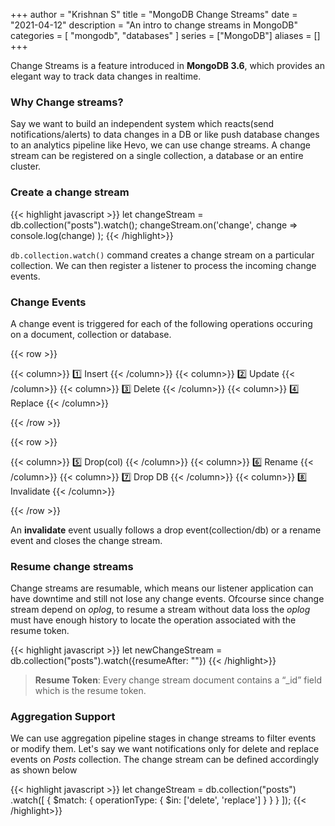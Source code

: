 +++
author = "Krishnan S"
title = "MongoDB Change Streams"
date = "2021-04-12"
description = "An intro to change streams in MongoDB"
categories = [
  "mongodb",
  "databases"
]
series = ["MongoDB"]
aliases = []
+++

Change Streams is a feature introduced in **MongoDB 3.6**, which provides an elegant way to track data changes in realtime.  <!--more-->

### Why Change streams?
Say we want to build an independent system which reacts(send notifications/alerts) to data changes in a DB or like push database changes to an analytics pipeline like Hevo, we can use change streams. A change stream can be registered on a single collection, a database or an entire cluster.

### Create a change stream
{{< highlight javascript >}}
let changeStream = db.collection("posts").watch();
changeStream.on('change', change =>  console.log(change) );
{{< /highlight>}}

`db.collection.watch()` command creates a change stream on a particular collection. We can then register a listener to process the incoming change events. 

### Change Events
A change event is triggered for each of the following operations occuring on a document, collection or database.  

<!-- :one: Insert &nbsp;&nbsp;&nbsp;&nbsp;&nbsp;&nbsp;&nbsp;&nbsp;&nbsp;&nbsp;&nbsp;&nbsp;&nbsp;&nbsp;&nbsp;&nbsp;&nbsp;&nbsp;&nbsp;&nbsp;&nbsp;&nbsp;&nbsp;&nbsp;&nbsp;&nbsp;&nbsp;&nbsp;
 :two: Update &nbsp;&nbsp;&nbsp;&nbsp;&nbsp;&nbsp;&nbsp;&nbsp;&nbsp;&nbsp;
 :three: Delete &nbsp;&nbsp;&nbsp;&nbsp;&nbsp;&nbsp;&nbsp;&nbsp;&nbsp;&nbsp;&nbsp;&nbsp;&nbsp;&nbsp;&nbsp;&nbsp;&nbsp;&nbsp;&nbsp;&nbsp;&nbsp;&nbsp;&nbsp;&nbsp;&nbsp;&nbsp; 
 :four: Replace

:five: Drop(collection) &nbsp;&nbsp;&nbsp;&nbsp;&nbsp;&nbsp;&nbsp;&nbsp;&nbsp;&nbsp; :six: Rename &nbsp;&nbsp;&nbsp;&nbsp;&nbsp;&nbsp;&nbsp;&nbsp;&nbsp;&nbsp; :seven: Drop Database &nbsp;&nbsp;&nbsp;&nbsp;&nbsp;&nbsp;&nbsp;&nbsp;&nbsp;&nbsp; :eight: Invalidate -->

{{< row >}}

{{< column>}} :one: Insert  {{< /column>}}
{{< column>}} :two: Update  {{< /column>}}
{{< column>}} :three: Delete  {{< /column>}}
{{< column>}} :four: Replace  {{< /column>}}

{{< /row >}}

{{< row >}}

{{< column>}} :five: Drop(col) {{< /column>}}
{{< column>}} :six: Rename {{< /column>}}
{{< column>}} :seven: Drop DB  {{< /column>}}
{{< column>}} :eight: Invalidate  {{< /column>}}

{{< /row >}}

    
An **invalidate** event usually follows a drop event(collection/db) or a rename event and closes the change stream.


### Resume change streams

Change streams are resumable, which means our listener application can have downtime and still not lose any change events. Ofcourse since change stream depend on *oplog*, to resume a stream without data loss the *oplog* must have enough history to locate the operation associated with the resume token.

{{< highlight javascript >}}
let newChangeStream = db.collection("posts").watch({resumeAfter: "<resumeToken>"})
{{< /highlight>}}

> **Resume Token**: Every change stream document contains a “_id” field which is the resume token.

### Aggregation Support

We can use aggregation pipeline stages in change streams to filter events or modify them. Let's say we want notifications only for delete and replace events on *Posts* collection. The change stream can be defined accordingly as shown below

{{< highlight javascript >}}
let changeStream = db.collection("posts")
                    .watch([
                            { 
                                $match: {
                                    operationType: { $in: ['delete', 'replace'] } 
                                } 
                            }
                        ]);
{{< /highlight>}}
